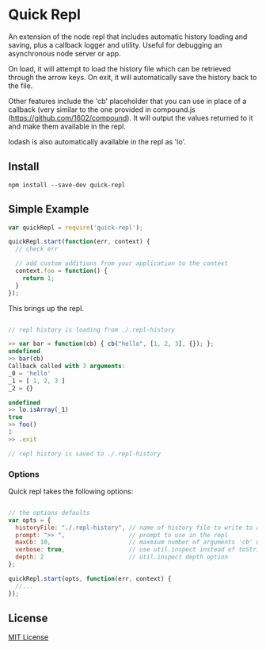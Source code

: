 # Quick Repl

An extension of the node repl that includes automatic history loading and saving, plus a callback logger and utility.  Useful for debugging an asynchronous node server or app.

On load, it will attempt to load the history file which can be retrieved through the arrow keys.  On exit, it will automatically save the history back to the file.

Other features include the 'cb' placeholder that you can use in place of a callback (very similar to the one provided in compound.js (https://github.com/1602/compound).  It will output the values returned to it and make them available in the repl.

lodash is also automatically available in the repl as 'lo'.

## Install

```shell
npm install --save-dev quick-repl
```

## Simple Example

```javascript
var quickRepl = require('quick-repl');

quickRepl.start(function(err, context) {
  // check err

  // add custom additions from your application to the context
  context.foo = function() {
    return 1;
  }
});

```

This brings up the repl.

```javascript

// repl history is loading from ./.repl-history

>> var bar = function(cb) { cb("hello", [1, 2, 3], {}); };
undefined
>> bar(cb)
Callback called with 3 arguments:
_0 = 'hello'
_1 = [ 1, 2, 3 ]
_2 = {}

undefined
>> lo.isArray(_1)
true
>> foo()
1
>> .exit

// repl history is saved to ./.repl-history

```

### Options

Quick repl takes the following options:

```javascript

// the options defaults
var opts = {
  historyFile: "./.repl-history", // name of history file to write to and read from
  prompt: ">> ",                  // prompt to use in the repl
  maxCb: 10,                      // maxmium number of arguments 'cb' will save in _$n properties
  verbose: true,                  // use util.inspect instead of toString for cb logging
  depth: 2                        // util.inspect depth option
};

quickRepl.start(opts, function(err, context) {
  //...
});

```

## License

[MIT License](http://en.wikipedia.org/wiki/MIT_License)